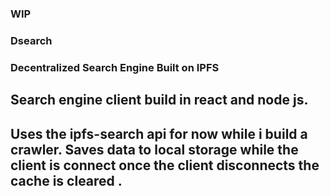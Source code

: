 ### WIP ###
### Dsearch ###
### Decentralized Search Engine Built on IPFS ###

## Search engine client build in react and node js.
## Uses the ipfs-search api for now while i build a crawler. Saves data to local storage while the client is connect once the client disconnects the cache is cleared .
